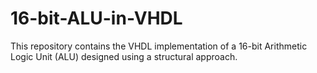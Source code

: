 # 16-bit-ALU-in-VHDL
This repository contains the VHDL implementation of a 16-bit Arithmetic Logic Unit (ALU) designed using a structural approach.

